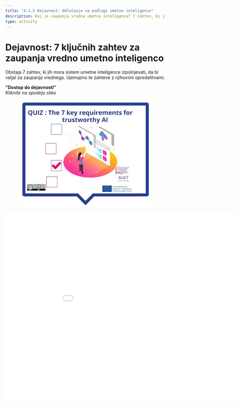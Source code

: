 ```yaml
---
title: "4.1.5 Dejavnost: Odločanje na podlagi umetne inteligence"
description: Kaj je zaupanja vredna umetna inteligenca? 7 zahtev, ki jih morajo izpolnjevati sistemi umetne inteligence
type: activity
---
```


# Dejavnost: 7 ključnih zahtev za zaupanja vredno umetno inteligenco

Obstaja 7 zahtev, ki jih mora sistem umetne inteligence izpolnjevati, da bi veljal za zaupanja vrednega.
Ujemajmo te zahteve z njihovimi opredelitvami.

**"Dostop do dejavnosti"**  
_Kliknite na spodnjo sliko_

<figure><img src="Images/VisuelQUIZThe7keyrequirementsfortrustworthyAI.jpg" alt="Illustration for AI-based decision making Activity"/>  
</figure>

<center><iframe width="960" height="600" src="4-1-5a-risks-associated-to-the-use-of-AI-systems/4-1-5a-making-decision-with-AI.html" frameborder="0" allowfullscreen></iframe></center>
